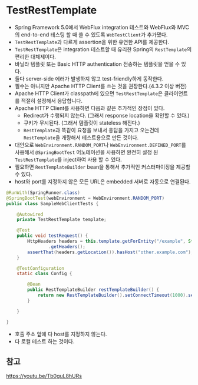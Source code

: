 # TestRestTemplate

- Spring Framework 5.0에서 WebFlux integration 테스트와 WebFlux와 MVC의 end-to-end 테스팅 할 때 쓸 수 있도록
```WebTestClient```가 추가됐다.
- ```TestRestTemplate```과 다르게 assertion을 위한 유연한 API를 제공한다.
- ```TestRestTemplate```은 integration 테스트할 때 유리한 Spring의 ```RestTemplate```의 편리한 대체제이다.
- 바닐라 템플릿 또는 Basic HTTP authentication 전송하는 템플릿을 얻을 수 있다.
- 둘다 server-side 에러가 발생하지 않고 test-friendly하게 동작한다.
- 필수는 아니지만 Apache HTTP Client를 쓰는 것을 권장한다.(4.3.2 이상 버전)
- Apache HTTP Client가 classpath에 있으면 ```TestRestTemplate```은 클라이언트를 적절히 설정해서 응답합니다.
- Apache HTTP Client를 사용하면 다음과 같은 추가적인 장점이 있다.
    - Redirect가 수행되지 않는다. (그래서 response location을 확인할 수 있다.)
    - 쿠키가 무시된다. (그래서 템플릿이 stateless 해진다.)
    - ```RestTemplate```과 똑같이 요청을 보내서 응답을 가지고 오는건데 ```RestTemplate```을 개량해서 테스트용으로 만든 것이다.
- 대안으로 ```WebEnvironment.RANDOM_PORT```나 ```WebEnvironment.DEFINED_PORT```를 사용해서
```@SpringBootTest``` 어노테이션을 사용하면 완전히 설정 된 ```TestRestTemplate```를 inject하여 사용 할 수 있다.
- 필요하면 ```RestTemplateBuilder``` bean을 통해서 추가적인 커스터마이징을 제공할 수 있다.
- host와 port를 지정하지 않은 모든 URL은 embedded 서버로 자동으로 연결된다.
```java
@RunWith(SpringRunner.class)
@SpringBootTest(webEnvironment = WebEnvironment.RANDOM_PORT)
public class SampleWebClientTests {

	@Autowired
	private TestRestTemplate template;

	@Test
	public void testRequest() {
		HttpHeaders headers = this.template.getForEntity("/example", String.class)
				.getHeaders();
		assertThat(headers.getLocation()).hasHost("other.example.com");
	}

	@TestConfiguration
	static class Config {

		@Bean
		public RestTemplateBuilder restTemplateBuilder() {
			return new RestTemplateBuilder().setConnectTimeout(1000).setReadTimeout(1000);
		}

	}

}
```
- 호출 주소 앞에 다 host를 지정하지 않는다.
- 다 로컬 테스트 하는 것이다.

## 참고
https://youtu.be/Tb0guL8hURs